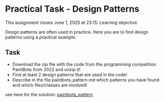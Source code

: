 # Practical Task - Design Patterns    
 
This assignment closes June 1, 2025 at 23:15.
Learning objective

Design patterns are often used in practice. Here you are to find design patterns using a practical example.

## Task

- Download the zip file with the code from the programming competition PaintBots from 2022 and unzip it!
- Find at least 2 design patterns that are used in the code!
- Describe in the file paintbots_pattern.md which patterns you have found and which files/classes are involved!

see here for the solution: [paintbots_pattern](./paintbots_pattern.md)
